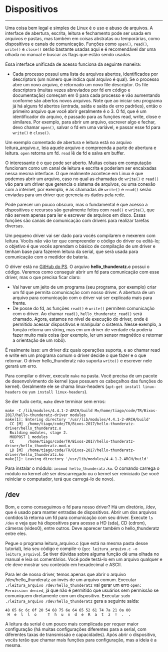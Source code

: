 # Dispositivos
---

Uma coisa bem legal e simples de Linux é o uso e abuso de arquivos. A interface de abertura, escrita, leitura e fechamento pode ser usada em arquivos e pastas, mas também em coisas abstratas ou temporárias, como dispositivos e canais de comunicação. Funções como `open()`, `read()`, `write()` e `close()` serão bastante usadas aqui e é recomendável dar uma olhada no manual e buscar as flags que estão sendo usadas.

Essa interface unificada de acesso funciona da seguinte maneira:

* Cada processo possui uma lista de arquivos abertos, identificados por descriptors (um número que indica qual arquivo é qual). Se o processo abre um novo arquivo, é retornado um novo file descriptor. Os file descriptors (muitas vezes abreviados por fd em código e documentação) começam em 0 para cada processo e vão aumentando conforme são abertos novos arquivos. Note que ao iniciar seu programa já há alguns fd abertos (entrada, saída e saída de erro padrões), então o primeiro arquivo que você abrir geralmente é o 3. O fd, que é um identificador do arquivo, é passado para as funções read, write, close e similares. Por exemplo, para abrir um arquivo, escrever algo e fechar, devo chamar `open()`, salvar o fd em uma variável, e passar esse fd para `write()` e `close()`.

Um exemplo comentado de abertura e leitura está no arquivo leitura_arquivo.c, leia aquele arquivo e compreenda a parte de abertura e leitura. `open` retorna um fd. `read` lê de fd e salva em buffer.

O interessante é o que pode ser aberto. Muitas coisas em computação funcionam como um canal de leitura e escrita e poderiam ser encaixadas nessa mesma interface. O que realmente acontece em Linux é que podemos abrir um arquivo, caso no qual as chamadas de `write()` e `read()` vão para um driver que gerencia o sistema de arquivos, ou uma conexão com a internet, por exemplo, e as chamadas de `write()` e `read()` serão enviadas para um driver que gerencia os dados pela rede.

Pode parecer um pouco obscuro, mas o fundamental é que acesso a dispositivos e recursos são geralmente feitos com `read()` e `write()`, que não servem apenas para ler e escrever de arquivos em disco. Essas funções são canais de comunicação com drivers para realizar tarefas diversas.

Um pequeno driver vai ser dado para vocês compilarem e mexerem com leitura. Vocês não vão ter que compreender o código do driver ou editá-lo; o objetivo  é que vocês aprendam o básico de compilação de um driver e tenham base para fazerem leitura da serial, que será usada para comunicação com o medidor de bateria.

O driver está no [GitHub do PS](https://github.com/ThundeRatz/Bixos-2017/tree/master/hello-thunderatz-driver). O arquivo **hello_thunderatz.c** possui o código. Veremos como conseguir abrir um fd para comunicação com esse driver, mas o que precisa ficar claro:

* Vai haver um jeito de um programa (seu programa, por exemplo) criar um fd que permita comunicação com nosso driver. A abertura de um arquivo para comunicação com o driver vai ser explicada mais para frente.
* De posse do fd, as funções `read()` e `write()` permitem comunicação com o driver. Ao chamar `read()`, `hello_thunderatz_read()` será chamado. Agora, estamos no nível de execução do driver, onde é permitido acessar dispositivos e manipular o sistema. Nesse exemplo, a função retorna um string, mas em um driver de verdade ela poderia fazer muito mais coisa (por exemplo, ler um sensor magnético e retornar a orientação de um robô).

É realmente isso: um driver diz quais operações suporta, e ao chamar read e write em um programa comum o driver decide o que fazer e o que retornar. O driver hello_thunderatz não suporta `write()` e escrever nele gerará um erro.

Para compilar o driver, execute `make` na pasta. Você precisa de um pacote de desenvolvimento do kernel (que possuem os cabeçalhos das funções do kernel). Geralmente ele se chama linux-headers (`apt-get install linux-headers` ou `yum install linux-headers`).

Se der tudo certo, `make` deve terminar sem erros:

```
make -C /lib/modules/4.4.1-2-ARCH/build M=/home/tiago/code/TR/Bixos-2017/hello-thunderatz-driver modules
make[1]: Entering directory '/usr/lib/modules/4.4.1-2-ARCH/build'
  CC [M]  /home/tiago/code/TR/Bixos-2017/hello-thunderatz-driver/hello_thunderatz.o
  Building modules, stage 2.
  MODPOST 1 modules
  CC      /home/tiago/code/TR/Bixos-2017/hello-thunderatz-driver/hello_thunderatz.mod.o
  LD [M]  /home/tiago/code/TR/Bixos-2017/hello-thunderatz-driver/hello_thunderatz.ko
make[1]: Leaving directory '/usr/lib/modules/4.4.1-2-ARCH/build'
```

Para instalar o módulo: `insmod hello_thunderatz.ko`. O comando carrega o módulo no kernel até ser descarregado ou o kernel ser reiniciado (se você reiniciar o computador, terá que carregá-lo de novo).

## /dev

Bom, e como conseguimos o fd para nosso driver? Há um diretório, /dev, que é usado para manter entradas de dispositivos. Abrir um dos arquivos contidos lá retorna um fd para comunicação com seu driver. Execute `ls /dev` e veja que há dispositivos para acesso a HD (sda), CD (cdrom), câmeras (video0), entre outros. Deve aparecer também o hello_thunderatz entre eles.

Pegue o programa leitura_arquivo.c (que está na mesma pasta desse tutorial), leia seu código e compile-o (`gcc leitura_arquivo.c -o leitura_arquivo`). Se tiver dúvidas sobre alguma função dê uma olhada no manual e leia os comentários. Você pode testá-lo em um arquivo qualquer e ele deve mostrar seu conteúdo em hexadecimal e ASCII.

Para ler de nosso driver, temos apenas que abrir o arquivo /dev/hello_thunderatz ao invés de um arquivo comum. Executar `./leitura_arquivo /dev/hello_thunderatz` vai gerar um erro `open: Permission denied`, já que não é permitido que usuários sem permissão se comuniquem diretamente com um dispositivo. Executar `sudo ./leitura_arquivo /dev/hello_thunderatz` gera a seguinte saída:

```
48 65 6c 6c 6f 20 54 68 75 6e 64 65 52 61 74 7a 21 0a 00
 H  e  l  l  o     T  h  u  n  d  e  R  a  t  z  !  .  .
```

A leitura da serial é um pouco mais complicada por requer maior configuração (há muitas configurações diferentes para a serial, com diferentes taxas de transmissão e capacidades). Após abrir o dispositivo, vocês terão que chamar mais funções para configuração, mas a ideia é a mesma.
